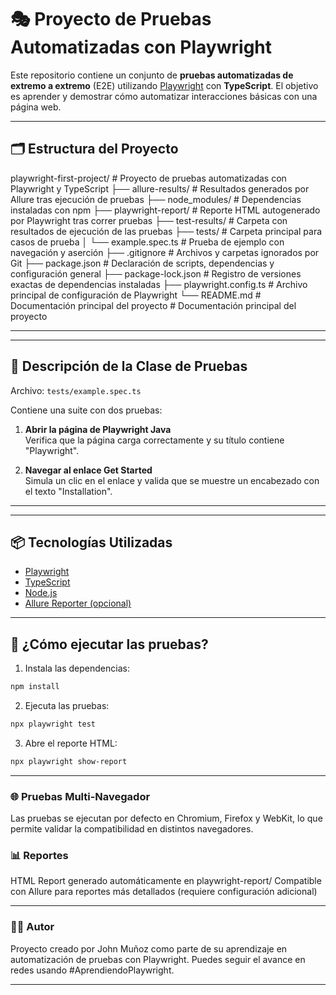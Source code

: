 # 🎭 Proyecto de Pruebas Automatizadas con Playwright

Este repositorio contiene un conjunto de **pruebas automatizadas de extremo a extremo** (E2E) utilizando [Playwright](https://playwright.dev/) con **TypeScript**. El objetivo es aprender y demostrar cómo automatizar interacciones básicas con una página web.

---

## 🗂️ Estructura del Proyecto

playwright-first-project/ # Proyecto de pruebas automatizadas con Playwright y TypeScript ├── allure-results/ # Resultados generados por Allure tras ejecución de pruebas ├── node_modules/ # Dependencias instaladas con npm ├── playwright-report/ # Reporte HTML autogenerado por Playwright tras correr pruebas ├── test-results/ # Carpeta con resultados de ejecución de las pruebas ├── tests/ # Carpeta principal para casos de prueba │ └── example.spec.ts # Prueba de ejemplo con navegación y aserción ├── .gitignore # Archivos y carpetas ignorados por Git ├── package.json # Declaración de scripts, dependencias y configuración general ├── package-lock.json # Registro de versiones exactas de dependencias instaladas ├── playwright.config.ts # Archivo principal de configuración de Playwright └── README.md # Documentación principal del proyecto             # Documentación principal del proyecto

---

---

## 📄 Descripción de la Clase de Pruebas

Archivo: `tests/example.spec.ts`

Contiene una suite con dos pruebas:

1. **Abrir la página de Playwright Java**  
   Verifica que la página carga correctamente y su título contiene "Playwright".

2. **Navegar al enlace Get Started**  
   Simula un clic en el enlace y valida que se muestre un encabezado con el texto "Installation".

---

---

## 📦 Tecnologías Utilizadas

- [Playwright](https://playwright.dev/)
- [TypeScript](https://www.typescriptlang.org/)
- [Node.js](https://nodejs.org/)
- [Allure Reporter (opcional)](https://github.com/allure-framework/allure-js)

---

## 🚀 ¿Cómo ejecutar las pruebas?

1. Instala las dependencias:
```bash
npm install
```

2. Ejecuta las pruebas:
```bash
npx playwright test
```
3. Abre el reporte HTML:
```bash
npx playwright show-report
```
---

### 🌐 Pruebas Multi-Navegador
Las pruebas se ejecutan por defecto en Chromium, Firefox y WebKit, lo que permite validar la compatibilidad en distintos navegadores.

### 📊 Reportes
HTML Report generado automáticamente en playwright-report/
Compatible con Allure para reportes más detallados (requiere configuración adicional)

---

### 👨‍💻 Autor
Proyecto creado por John Muñoz como parte de su aprendizaje en automatización de pruebas con Playwright.
Puedes seguir el avance en redes usando #AprendiendoPlaywright.

---